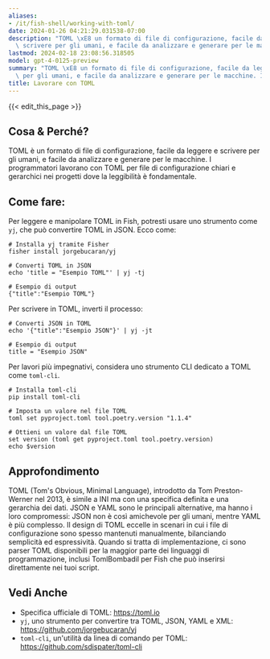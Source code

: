 ```yaml
---
aliases:
- /it/fish-shell/working-with-toml/
date: 2024-01-26 04:21:29.031538-07:00
description: "TOML \xE8 un formato di file di configurazione, facile da leggere e\
  \ scrivere per gli umani, e facile da analizzare e generare per le macchine. I\u2026"
lastmod: 2024-02-18 23:08:56.318505
model: gpt-4-0125-preview
summary: "TOML \xE8 un formato di file di configurazione, facile da leggere e scrivere\
  \ per gli umani, e facile da analizzare e generare per le macchine. I\u2026"
title: Lavorare con TOML
---
```


{{< edit_this_page >}}

## Cosa & Perché?
TOML è un formato di file di configurazione, facile da leggere e scrivere per gli umani, e facile da analizzare e generare per le macchine. I programmatori lavorano con TOML per file di configurazione chiari e gerarchici nei progetti dove la leggibilità è fondamentale.

## Come fare:
Per leggere e manipolare TOML in Fish, potresti usare uno strumento come `yj`, che può convertire TOML in JSON. Ecco come:

```fish
# Installa yj tramite Fisher
fisher install jorgebucaran/yj

# Converti TOML in JSON
echo 'title = "Esempio TOML"' | yj -tj

# Esempio di output
{"title":"Esempio TOML"}
```

Per scrivere in TOML, inverti il processo:

```fish
# Converti JSON in TOML
echo '{"title":"Esempio JSON"}' | yj -jt

# Esempio di output
title = "Esempio JSON"
```

Per lavori più impegnativi, considera uno strumento CLI dedicato a TOML come `toml-cli`.

```fish
# Installa toml-cli
pip install toml-cli

# Imposta un valore nel file TOML
toml set pyproject.toml tool.poetry.version "1.1.4"

# Ottieni un valore dal file TOML
set version (toml get pyproject.toml tool.poetry.version)
echo $version
```

## Approfondimento
TOML (Tom's Obvious, Minimal Language), introdotto da Tom Preston-Werner nel 2013, è simile a INI ma con una specifica definita e una gerarchia dei dati. JSON e YAML sono le principali alternative, ma hanno i loro compromessi: JSON non è così amichevole per gli umani, mentre YAML è più complesso. Il design di TOML eccelle in scenari in cui i file di configurazione sono spesso mantenuti manualmente, bilanciando semplicità ed espressività. Quando si tratta di implementazione, ci sono parser TOML disponibili per la maggior parte dei linguaggi di programmazione, inclusi TomlBombadil per Fish che può inserirsi direttamente nei tuoi script.

## Vedi Anche
- Specifica ufficiale di TOML: https://toml.io
- `yj`, uno strumento per convertire tra TOML, JSON, YAML e XML: https://github.com/jorgebucaran/yj
- `toml-cli`, un'utilità da linea di comando per TOML: https://github.com/sdispater/toml-cli
